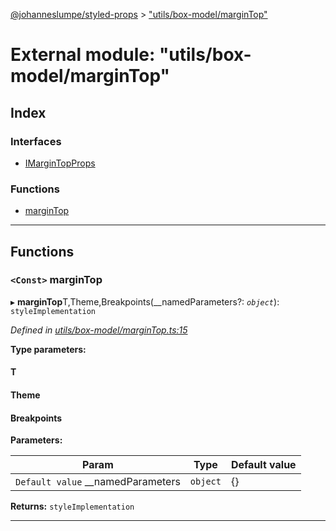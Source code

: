 [@johanneslumpe/styled-props](../README.md) > ["utils/box-model/marginTop"](../modules/_utils_box_model_margintop_.md)

# External module: "utils/box-model/marginTop"

## Index

### Interfaces

* [IMarginTopProps](../interfaces/_utils_box_model_margintop_.imargintopprops.md)

### Functions

* [marginTop](_utils_box_model_margintop_.md#margintop)

---

## Functions

<a id="margintop"></a>

### `<Const>` marginTop

▸ **marginTop**T,Theme,Breakpoints(__namedParameters?: *`object`*): `styleImplementation`

*Defined in [utils/box-model/marginTop.ts:15](https://github.com/johanneslumpe/styled-props/blob/3abf398/src/utils/box-model/marginTop.ts#L15)*

**Type parameters:**

#### T 
#### Theme 
#### Breakpoints 
**Parameters:**

| Param | Type | Default value |
| ------ | ------ | ------ |
| `Default value` __namedParameters | `object` |  {} |

**Returns:** `styleImplementation`

___

